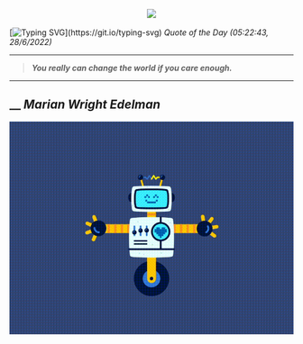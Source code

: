 <p align='center'><img src='https://komarev.com/ghpvc/?username=hungpurdie&label=Total+Vistors&color=brightgreen&style=plastic'></p> 


 [![Typing SVG](https://readme-typing-svg.herokuapp.com?font=Press+Start+2P&color=C2F784&size=35&width=900&height=100&lines=Hello+World%2C+I'm+Hung+!)](https://git.io/typing-svg) 
 _Quote of the Day (05:22:43, 28/6/2022)_
___
>**_You really can change the world if you care enough._**
___
## __ **_Marian Wright Edelman_** 
<p align="center"><img src="src/assets/images/robot-dancing-dribble.gif"/></p>
